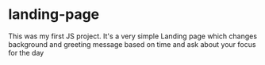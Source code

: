 # landing-page
This was my first JS project. It's a very simple Landing page which changes background and greeting message based on time and ask about your focus for the day
